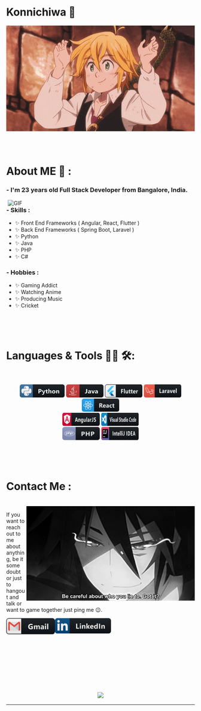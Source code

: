 # Konnichiwa 👋

<div align="center">
<img hight="300" width="700" alt="GIF" align="center" src="https://github.com/Yogeshp0012/Yogeshp0012/blob/master/assets/208593.gif">
</div>

</br>
</br>
</br>

# About ME 💬 :

### - I'm 23 years old Full Stack Developer from Bangalore, India.

<img hight="400" width="500" alt="GIF" align="right" src="https://github.com/Yogeshp0012/Yogeshp0012/blob/master/assets/1936.gif">

### - Skills :

- ✨ Front End Frameworks ( Angular, React, Flutter )
- ✨ Back End Frameworks ( Spring Boot, Laravel )
- ✨ Python
- ✨ Java
- ✨ PHP
- ✨ C#

### - Hobbies :

- ✨ Gaming Addict
- ✨ Watching Anime
- ✨ Producing Music
- ✨ Cricket

</br>
</br>
</br>

# Languages & Tools 👨‍💻 🛠:

</br>

<p align="center">

<!-- For more icons please follow  https://github.com/MikeCodesDotNET/ColoredBadges -->
<img src="https://github.com/Yogeshp0012/Yogeshp0012/blob/master/assets/icons/python.png" alt="python" width="120" height="35">
<img src="https://github.com/Yogeshp0012/Yogeshp0012/blob/master/assets/icons/java.png" alt="java"  width="100" height="35">
<img src="https://github.com/Yogeshp0012/Yogeshp0012/blob/master/assets/icons/flutter.png" alt="Flutter" width="100" height="35">
<img src="https://github.com/Yogeshp0012/Yogeshp0012/blob/master/assets/icons/laravel.png" alt="Laravel" width="100" height="35">
<img src="https://github.com/Yogeshp0012/Yogeshp0012/blob/master/assets/icons/react.png" alt="React" width="100" height="35">
</br>
<img src="https://github.com/Yogeshp0012/Yogeshp0012/blob/master/assets/icons/angular.png" alt="google_cloud_platform" width="100" height="35">
<img src="https://github.com/Yogeshp0012/Yogeshp0012/blob/master/assets/icons/visualstudio_code.png" alt="visualstudio_code" width="100" height="35">
</br>
<img src="https://github.com/Yogeshp0012/Yogeshp0012/blob/master/assets/icons/php.png" alt="pc" width="100" height="35">

<img src="https://github.com/Yogeshp0012/Yogeshp0012/blob/master/assets/icons/jetbrains_intellij.png" alt="playstation" width="100" height="35">
</p>
</br>
</br>
</br>

# Contact Me :

<p>
 </br>

<img hight="320" width="450" align="right" alt="GIF" src="https://github.com/Yogeshp0012/Yogeshp0012/blob/master/assets/93195.gif">

If you want to reach out to me about anything, be it some doubt or just to hangout and talk or want to game together just ping me 😉.

<a href="mailto:yogeshp0012@gmail.com">
 <img align="left" alt="Gmail" width="130" hight="100" src="https://github.com/Yogeshp0012/Yogeshp0012/blob/master/assets/icons/gmail.png" />
</a>
<a href="https://www.linkedin.com/in/p-yogesh-bb71a4196/">
  <img align="left" alt="Linkedin" width="150" hight="100" src="https://github.com/Yogeshp0012/Yogeshp0012/blob/master/assets/icons/linkedin.png" />
</br>
</br>
</br>
</a>
 </p>

</br>
</br>
</br>
</br>
</br>
</br>
</br>

<p align="center" >
  <a href="https://github.com/anuraghazra/github-readme-stats">
<img  src="https://github-readme-stats.vercel.app/api?username=Yogeshp0012&&show_icons=true&theme=radical"/>
  </a>
  </p>

---
